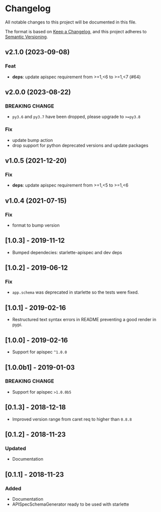 # Changelog

All notable changes to this project will be documented in this file.

The format is based on [Keep a Changelog](https://keepachangelog.com/en/1.0.0/),
and this project adheres to [Semantic Versioning](https://semver.org/spec/v2.0.0.html).

## v2.1.0 (2023-09-08)

### Feat

- **deps**: update apispec requirement from >=1,<6 to >=1,<7 (#64)

## v2.0.0 (2023-08-22)

### BREAKING CHANGE

- `py3.6` and `py3.7` have been dropped, please upgrade to `>=py3.8`

### Fix

- update bump action
- drop support for python deprecated versions and update packages

## v1.0.5 (2021-12-20)

### Fix

- **deps**: update apispec requirement from >=1,<5 to >=1,<6

## v1.0.4 (2021-07-15)

### Fix

- format to bump version

## [1.0.3] - 2019-11-12

- Bumped dependecies: starlette-apispec and dev deps

## [1.0.2] - 2019-06-12

### Fix

- `app.schema` was deprecated in starlette so the tests were fixed.

## [1.0.1] - 2019-02-16

- Restructured text syntax errors in README preventing a good render in pypi.

## [1.0.0] - 2019-02-16

- Support for apispec `^1.0.0`

## [1.0.0b1] - 2019-01-03

### BREAKING CHANGE

- Support for apispec `>1.0.0b5`

## [0.1.3] - 2018-12-18

- Improved version range from caret req to higher than `0.8.8`

## [0.1.2] - 2018-11-23

### Updated

- Documentation

## [0.1.1] - 2018-11-23

### Added

- Documentation
- APISpecSchemaGenerator ready to be used with starlette
